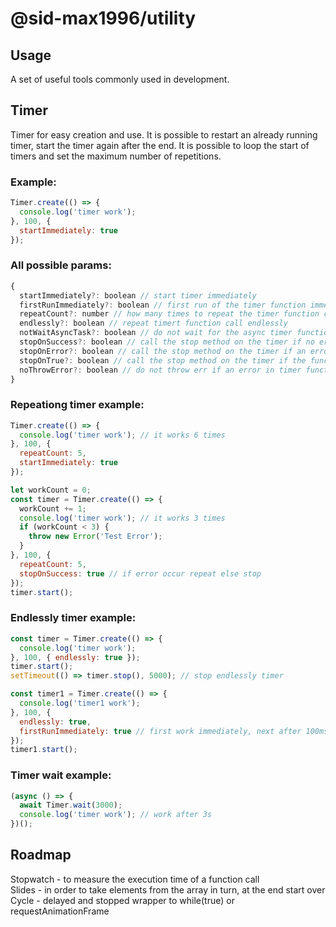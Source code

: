 # @sid-max1996/utility
## Usage
A set of useful tools commonly used in development.

## Timer
Timer for easy creation and use. It is possible to restart an already running timer, start the timer again after the end. It is possible to loop the start of timers and set the maximum number of repetitions.
### Example:
```javascript
Timer.create(() => {
  console.log('timer work');
}, 100, {
  startImmediately: true
});
```
### All possible params:
```javascript
{
  startImmediately?: boolean // start timer immediately
  firstRunImmediately?: boolean // first run of the timer function immediately
  repeatCount?: number // how many times to repeat the timer function call
  endlessly?: boolean // repeat timert function call endlessly
  notWaitAsyncTask?: boolean // do not wait for the async timer function to complete before starting the next timer
  stopOnSuccess?: boolean // call the stop method on the timer if no errors occur during timer function execution
  stopOnError?: boolean // call the stop method on the timer if an error occur during timer function execution
  stopOnTrue?: boolean // call the stop method on the timer if the function returns true
  noThrowError?: boolean // do not throw err if an error in timer function occur
}
```
### Repeationg timer example:
```javascript
Timer.create(() => {
  console.log('timer work'); // it works 6 times
}, 100, {
  repeatCount: 5,
  startImmediately: true
});

let workCount = 0;
const timer = Timer.create(() => {
  workCount += 1;
  console.log('timer work'); // it works 3 times
  if (workCount < 3) {
    throw new Error('Test Error');
  }
}, 100, {
  repeatCount: 5,
  stopOnSuccess: true // if error occur repeat else stop
});
timer.start();
```

### Endlessly timer example:
```javascript
const timer = Timer.create(() => {
  console.log('timer work');
}, 100, { endlessly: true });
timer.start();
setTimeout(() => timer.stop(), 5000); // stop endlessly timer

const timer1 = Timer.create(() => {
  console.log('timer1 work');
}, 100, {
  endlessly: true,
  firstRunImmediately: true // first work immediately, next after 100ms
});
timer1.start();
```

### Timer wait example:
```javascript
(async () => {
  await Timer.wait(3000);
  console.log('timer work'); // work after 3s
})();
```

## Roadmap
Stopwatch - to measure the execution time of a function call <br />
Slides - in order to take elements from the array in turn, at the end start over <br />
Cycle - delayed and stopped wrapper to while(true) or requestAnimationFrame

